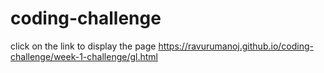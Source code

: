 # coding-challenge
click on the link to display the page
https://ravurumanoj.github.io/coding-challenge/week-1-challenge/gl.html
